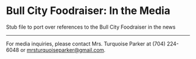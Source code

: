 # Bull City Foodraiser: In the Media

Stub file to port over references to the Bull City Foodraiser in the news

---

For media inquiries, please contact Mrs. Turquoise Parker at (704) 224-6048 or mrsturquoiseparker@gmail.com.
